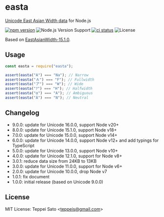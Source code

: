 # easta

[Unicode East Asian Width data](http://www.unicode.org/reports/tr11/) for Node.js

[![npm version][npm-image]][npm-url]
![Node.js Version Support][node-version]
[![ci status][ci-image]][ci-url]
![License][license]

Based on [EastAsianWidth-15.1.0](http://www.unicode.org/Public/15.1.0/ucd/EastAsianWidth.txt).

## Usage

```js
const easta = require("easta");

assert(easta("A") === "Na"); // Narrow
assert(easta("Ａ") === "F"); // Fullwidth
assert(easta("ア") === "W"); // Wide
assert(easta("ｱ") === "H"); // Halfwidth
assert(easta("α") === "A"); // Ambiguous
assert(easta("À") === "N"); // Neutral
```

## Changelog
- 9.0.0: update for Unicode 16.0.0, support Node v20+
- 8.0.0: update for Unicode 15.1.0, support Node v18+
- 7.0.0: update for Unicode 15.0.0, support Node v14+
- 6.0.0: update for Unicode 14.0.0, support Node v12+ and add typings for TypeScript
- 5.0.0: update for Unicode 13.0.0, support Node v10+
- 4.0.0: update for Unicode 12.1.0, support for Node v8+
- 3.0.1: reduce data size from 24KB to 13KB
- 3.0.0: update for Unicode 11.0.0, support for Node v6+
- 2.0.0: update for Unicode 10.0.0, drop Node v7
- 1.0.1: fix document
- 1.0.0: initial release (based on Unicode 9.0.0)

## License

MIT License: Teppei Sato &lt;teppeis@gmail.com&gt;

[npm-image]: https://img.shields.io/npm/v/easta.svg
[npm-url]: https://npmjs.org/package/easta
[npm-downloads-image]: https://img.shields.io/npm/dm/easta.svg
[ci-image]: https://github.com/teppeis/easta/workflows/ci/badge.svg
[ci-url]: https://github.com/teppeis/easta/actions?query=workflow%3Aci
[deps-image]: https://img.shields.io/david/teppeis/easta.svg
[deps-url]: https://david-dm.org/teppeis/easta
[node-version]: https://img.shields.io/badge/Node.js%20support-v20+-brightgreen.svg
[coverage-image]: https://img.shields.io/coveralls/teppeis/easta/master.svg
[coverage-url]: https://coveralls.io/github/teppeis/easta?branch=master
[license]: https://img.shields.io/npm/l/easta.svg
